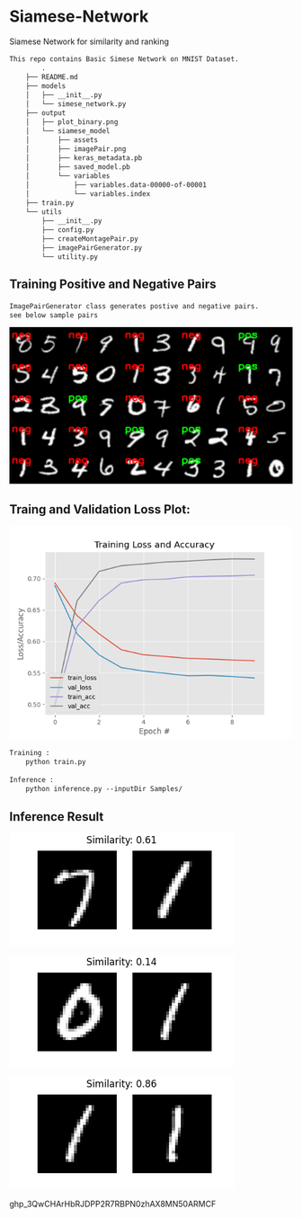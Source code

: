 # Siamese-Network
Siamese Network for similarity and ranking
    
    This repo contains Basic Simese Network on MNIST Dataset. 
            .
        ├── README.md
        ├── models
        │   ├── __init__.py
        │   └── simese_network.py
        ├── output
        │   ├── plot_binary.png
        │   └── siamese_model
        │       ├── assets
        │       ├── imagePair.png
        │       ├── keras_metadata.pb
        │       ├── saved_model.pb
        │       └── variables
        │           ├── variables.data-00000-of-00001
        │           └── variables.index
        ├── train.py
        └── utils
            ├── __init__.py
            ├── config.py
            ├── createMontagePair.py
            ├── imagePairGenerator.py
            └── utility.py


## Training Positive and Negative Pairs
    ImagePairGenerator class generates postive and negative pairs. 
    see below sample pairs



![ImagePair](output/imagePair.png?raw=true "Title")

        
## Traing and Validation Loss Plot:

![binary_Siamese](output/plot_binary.png?raw=true "plot")


    Training : 
        python train.py

    Inference :
        python inference.py --inputDir Samples/


## Inference Result

![Result1](output/similarity/result/result0.png?raw=true "result1")


![Result2](output/similarity/result/result4.png?raw=true "result4")



![Result3](output/similarity/result/result9.png?raw=true "result9")

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